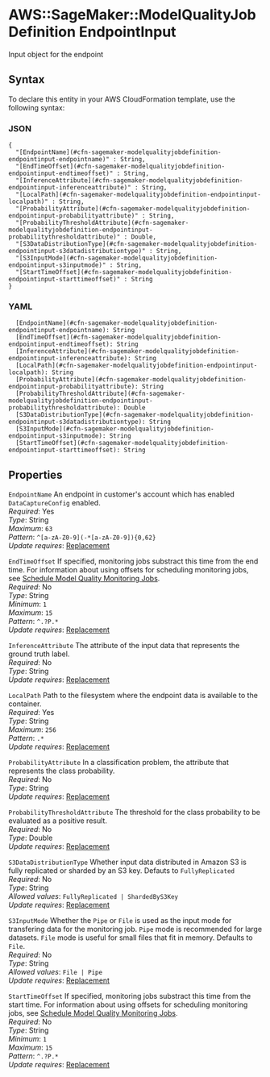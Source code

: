 # AWS::SageMaker::ModelQualityJobDefinition EndpointInput<a name="aws-properties-sagemaker-modelqualityjobdefinition-endpointinput"></a>

Input object for the endpoint

## Syntax<a name="aws-properties-sagemaker-modelqualityjobdefinition-endpointinput-syntax"></a>

To declare this entity in your AWS CloudFormation template, use the following syntax:

### JSON<a name="aws-properties-sagemaker-modelqualityjobdefinition-endpointinput-syntax.json"></a>

```
{
  "[EndpointName](#cfn-sagemaker-modelqualityjobdefinition-endpointinput-endpointname)" : String,
  "[EndTimeOffset](#cfn-sagemaker-modelqualityjobdefinition-endpointinput-endtimeoffset)" : String,
  "[InferenceAttribute](#cfn-sagemaker-modelqualityjobdefinition-endpointinput-inferenceattribute)" : String,
  "[LocalPath](#cfn-sagemaker-modelqualityjobdefinition-endpointinput-localpath)" : String,
  "[ProbabilityAttribute](#cfn-sagemaker-modelqualityjobdefinition-endpointinput-probabilityattribute)" : String,
  "[ProbabilityThresholdAttribute](#cfn-sagemaker-modelqualityjobdefinition-endpointinput-probabilitythresholdattribute)" : Double,
  "[S3DataDistributionType](#cfn-sagemaker-modelqualityjobdefinition-endpointinput-s3datadistributiontype)" : String,
  "[S3InputMode](#cfn-sagemaker-modelqualityjobdefinition-endpointinput-s3inputmode)" : String,
  "[StartTimeOffset](#cfn-sagemaker-modelqualityjobdefinition-endpointinput-starttimeoffset)" : String
}
```

### YAML<a name="aws-properties-sagemaker-modelqualityjobdefinition-endpointinput-syntax.yaml"></a>

```
  [EndpointName](#cfn-sagemaker-modelqualityjobdefinition-endpointinput-endpointname): String
  [EndTimeOffset](#cfn-sagemaker-modelqualityjobdefinition-endpointinput-endtimeoffset): String
  [InferenceAttribute](#cfn-sagemaker-modelqualityjobdefinition-endpointinput-inferenceattribute): String
  [LocalPath](#cfn-sagemaker-modelqualityjobdefinition-endpointinput-localpath): String
  [ProbabilityAttribute](#cfn-sagemaker-modelqualityjobdefinition-endpointinput-probabilityattribute): String
  [ProbabilityThresholdAttribute](#cfn-sagemaker-modelqualityjobdefinition-endpointinput-probabilitythresholdattribute): Double
  [S3DataDistributionType](#cfn-sagemaker-modelqualityjobdefinition-endpointinput-s3datadistributiontype): String
  [S3InputMode](#cfn-sagemaker-modelqualityjobdefinition-endpointinput-s3inputmode): String
  [StartTimeOffset](#cfn-sagemaker-modelqualityjobdefinition-endpointinput-starttimeoffset): String
```

## Properties<a name="aws-properties-sagemaker-modelqualityjobdefinition-endpointinput-properties"></a>

`EndpointName`  <a name="cfn-sagemaker-modelqualityjobdefinition-endpointinput-endpointname"></a>
An endpoint in customer's account which has enabled `DataCaptureConfig` enabled\.  
*Required*: Yes  
*Type*: String  
*Maximum*: `63`  
*Pattern*: `^[a-zA-Z0-9](-*[a-zA-Z0-9]){0,62}`  
*Update requires*: [Replacement](https://docs.aws.amazon.com/AWSCloudFormation/latest/UserGuide/using-cfn-updating-stacks-update-behaviors.html#update-replacement)

`EndTimeOffset`  <a name="cfn-sagemaker-modelqualityjobdefinition-endpointinput-endtimeoffset"></a>
If specified, monitoring jobs substract this time from the end time\. For information about using offsets for scheduling monitoring jobs, see [Schedule Model Quality Monitoring Jobs](https://docs.aws.amazon.com/sagemaker/latest/dg/model-monitor-model-quality-schedule.html)\.  
*Required*: No  
*Type*: String  
*Minimum*: `1`  
*Maximum*: `15`  
*Pattern*: `^.?P.*`  
*Update requires*: [Replacement](https://docs.aws.amazon.com/AWSCloudFormation/latest/UserGuide/using-cfn-updating-stacks-update-behaviors.html#update-replacement)

`InferenceAttribute`  <a name="cfn-sagemaker-modelqualityjobdefinition-endpointinput-inferenceattribute"></a>
The attribute of the input data that represents the ground truth label\.  
*Required*: No  
*Type*: String  
*Update requires*: [Replacement](https://docs.aws.amazon.com/AWSCloudFormation/latest/UserGuide/using-cfn-updating-stacks-update-behaviors.html#update-replacement)

`LocalPath`  <a name="cfn-sagemaker-modelqualityjobdefinition-endpointinput-localpath"></a>
Path to the filesystem where the endpoint data is available to the container\.  
*Required*: Yes  
*Type*: String  
*Maximum*: `256`  
*Pattern*: `.*`  
*Update requires*: [Replacement](https://docs.aws.amazon.com/AWSCloudFormation/latest/UserGuide/using-cfn-updating-stacks-update-behaviors.html#update-replacement)

`ProbabilityAttribute`  <a name="cfn-sagemaker-modelqualityjobdefinition-endpointinput-probabilityattribute"></a>
In a classification problem, the attribute that represents the class probability\.  
*Required*: No  
*Type*: String  
*Update requires*: [Replacement](https://docs.aws.amazon.com/AWSCloudFormation/latest/UserGuide/using-cfn-updating-stacks-update-behaviors.html#update-replacement)

`ProbabilityThresholdAttribute`  <a name="cfn-sagemaker-modelqualityjobdefinition-endpointinput-probabilitythresholdattribute"></a>
The threshold for the class probability to be evaluated as a positive result\.  
*Required*: No  
*Type*: Double  
*Update requires*: [Replacement](https://docs.aws.amazon.com/AWSCloudFormation/latest/UserGuide/using-cfn-updating-stacks-update-behaviors.html#update-replacement)

`S3DataDistributionType`  <a name="cfn-sagemaker-modelqualityjobdefinition-endpointinput-s3datadistributiontype"></a>
Whether input data distributed in Amazon S3 is fully replicated or sharded by an S3 key\. Defauts to `FullyReplicated`   
*Required*: No  
*Type*: String  
*Allowed values*: `FullyReplicated | ShardedByS3Key`  
*Update requires*: [Replacement](https://docs.aws.amazon.com/AWSCloudFormation/latest/UserGuide/using-cfn-updating-stacks-update-behaviors.html#update-replacement)

`S3InputMode`  <a name="cfn-sagemaker-modelqualityjobdefinition-endpointinput-s3inputmode"></a>
Whether the `Pipe` or `File` is used as the input mode for transfering data for the monitoring job\. `Pipe` mode is recommended for large datasets\. `File` mode is useful for small files that fit in memory\. Defaults to `File`\.  
*Required*: No  
*Type*: String  
*Allowed values*: `File | Pipe`  
*Update requires*: [Replacement](https://docs.aws.amazon.com/AWSCloudFormation/latest/UserGuide/using-cfn-updating-stacks-update-behaviors.html#update-replacement)

`StartTimeOffset`  <a name="cfn-sagemaker-modelqualityjobdefinition-endpointinput-starttimeoffset"></a>
If specified, monitoring jobs substract this time from the start time\. For information about using offsets for scheduling monitoring jobs, see [Schedule Model Quality Monitoring Jobs](https://docs.aws.amazon.com/sagemaker/latest/dg/model-monitor-model-quality-schedule.html)\.  
*Required*: No  
*Type*: String  
*Minimum*: `1`  
*Maximum*: `15`  
*Pattern*: `^.?P.*`  
*Update requires*: [Replacement](https://docs.aws.amazon.com/AWSCloudFormation/latest/UserGuide/using-cfn-updating-stacks-update-behaviors.html#update-replacement)
